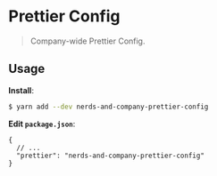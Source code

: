 # Prettier Config

> Company-wide Prettier Config.

## Usage

**Install**:

```bash
$ yarn add --dev nerds-and-company-prettier-config
```

**Edit `package.json`**:

```jsonc
{
  // ...
  "prettier": "nerds-and-company-prettier-config"
}
```
